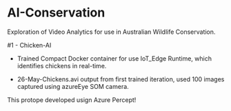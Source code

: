 # AI-Conservation

Exploration of Video Analytics for use in Australian Wildlife Conservation.

#1 - Chicken-AI
- Trained Compact Docker container for use IoT_Edge Runtime, which identifies chickens in real-time.

- 26-May-Chickens.avi output from first trained iteration, used 100 images captured using azureEye SOM camera.

This protope developed usign Azure Percept!



